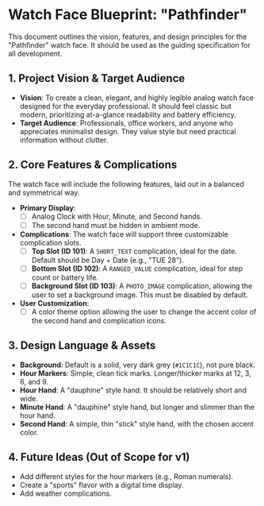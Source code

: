 # Watch Face Blueprint: "Pathfinder"

This document outlines the vision, features, and design principles for the "Pathfinder" watch face. It should be used as the guiding specification for all development.

## 1. Project Vision & Target Audience

* **Vision**: To create a clean, elegant, and highly legible analog watch face designed for the everyday professional. It should feel classic but modern, prioritizing at-a-glance readability and battery efficiency.
* **Target Audience**: Professionals, office workers, and anyone who appreciates minimalist design. They value style but need practical information without clutter.

## 2. Core Features & Complications

The watch face will include the following features, laid out in a balanced and symmetrical way.

* **Primary Display**:
    * [ ] Analog Clock with Hour, Minute, and Second hands.
    * [ ] The second hand must be hidden in ambient mode.

* **Complications**: The watch face will support three customizable complication slots.
    * [ ] **Top Slot (ID 101)**: A `SHORT_TEXT` complication, ideal for the date. Default should be Day + Date (e.g., "TUE 28").
    * [ ] **Bottom Slot (ID 102)**: A `RANGED_VALUE` complication, ideal for step count or battery life.
    * [ ] **Background Slot (ID 103)**: A `PHOTO_IMAGE` complication, allowing the user to set a background image. This must be disabled by default.

* **User Customization**:
    * [ ] A color theme option allowing the user to change the accent color of the second hand and complication icons.

## 3. Design Language & Assets

* **Background**: Default is a solid, very dark grey (`#1C1C1C`), not pure black.
* **Hour Markers**: Simple, clean tick marks. Longer/thicker marks at 12, 3, 6, and 9.
* **Hour Hand**: A "dauphine" style hand. It should be relatively short and wide.
* **Minute Hand**: A "dauphine" style hand, but longer and slimmer than the hour hand.
* **Second Hand**: A simple, thin "stick" style hand, with the chosen accent color.

## 4. Future Ideas (Out of Scope for v1)

* Add different styles for the hour markers (e.g., Roman numerals).
* Create a "sports" flavor with a digital time display.
* Add weather complications.